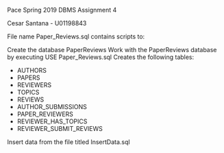 Pace Spring 2019 DBMS Assignment 4

Cesar Santana - U01198843

File name Paper_Reviews.sql contains scripts to:

Create the database PaperReviews
Work with the PaperReviews database by executing USE Paper_Reviews.sql
Creates the following tables:

- AUTHORS
- PAPERS
- REVIEWERS
- TOPICS
- REVIEWS
- AUTHOR_SUBMISSIONS
- PAPER_REVIEWERS
- REVIEWER_HAS_TOPICS
- REVIEWER_SUBMIT_REVIEWS

Insert data from the file titled InsertData.sql
